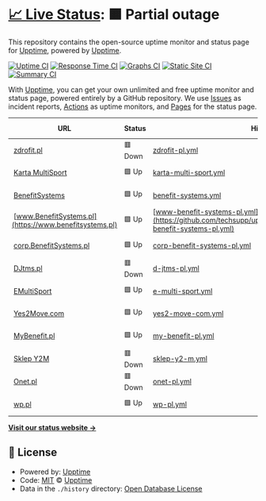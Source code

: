 # [📈 Live Status](https://techsupp.github.io): <!--live status--> **🟧 Partial outage**

This repository contains the open-source uptime monitor and status page for [Upptime](https://upptime.js.org), powered by [Upptime](https://github.com/upptime/upptime).

[![Uptime CI](https://github.com/techsupp/uptime/workflows/Uptime%20CI/badge.svg)](https://github.com/techsupp/uptime/actions?query=workflow%3A%22Uptime+CI%22)
[![Response Time CI](https://github.com/techsupp/uptime/workflows/Response%20Time%20CI/badge.svg)](https://github.com/techsupp/uptime/actions?query=workflow%3A%22Response+Time+CI%22)
[![Graphs CI](https://github.com/techsupp/uptime/workflows/Graphs%20CI/badge.svg)](https://github.com/techsupp/uptime/actions?query=workflow%3A%22Graphs+CI%22)
[![Static Site CI](https://github.com/techsupp/uptime/workflows/Static%20Site%20CI/badge.svg)](https://github.com/techsupp/uptime/actions?query=workflow%3A%22Static+Site+CI%22)
[![Summary CI](https://github.com/techsupp/uptime/workflows/Summary%20CI/badge.svg)](https://github.com/techsupp/uptime/actions?query=workflow%3A%22Summary+CI%22)

With [Upptime](https://upptime.js.org), you can get your own unlimited and free uptime monitor and status page, powered entirely by a GitHub repository. We use [Issues](https://github.com/upptime/upptime/issues) as incident reports, [Actions](https://github.com/techsupp/uptime/actions) as uptime monitors, and [Pages](https://techsupp.github.io) for the status page.

<!--start: status pages-->
<!-- This summary is generated by Upptime (https://github.com/upptime/upptime) -->
<!-- Do not edit this manually, your changes will be overwritten -->
<!-- prettier-ignore -->
| URL | Status | History | Response Time | Uptime |
| --- | ------ | ------- | ------------- | ------ |
| <img alt="" src="https://icons.duckduckgo.com/ip3/www.zdrofit.pl.ico" height="13"> [zdrofit.pl](https://www.zdrofit.pl) | 🟥 Down | [zdrofit-pl.yml](https://github.com/techsupp/uptime/commits/HEAD/history/zdrofit-pl.yml) | <details><summary><img alt="Response time graph" src="./graphs/zdrofit-pl/response-time-week.png" height="20"> 1213ms</summary><br><a href="https://techsupp.github.io/uptime/history/zdrofit-pl"><img alt="Response time 1958" src="https://img.shields.io/endpoint?url=https%3A%2F%2Fraw.githubusercontent.com%2Ftechsupp%2Fuptime%2FHEAD%2Fapi%2Fzdrofit-pl%2Fresponse-time.json"></a><br><a href="https://techsupp.github.io/uptime/history/zdrofit-pl"><img alt="24-hour response time 1138" src="https://img.shields.io/endpoint?url=https%3A%2F%2Fraw.githubusercontent.com%2Ftechsupp%2Fuptime%2FHEAD%2Fapi%2Fzdrofit-pl%2Fresponse-time-day.json"></a><br><a href="https://techsupp.github.io/uptime/history/zdrofit-pl"><img alt="7-day response time 1213" src="https://img.shields.io/endpoint?url=https%3A%2F%2Fraw.githubusercontent.com%2Ftechsupp%2Fuptime%2FHEAD%2Fapi%2Fzdrofit-pl%2Fresponse-time-week.json"></a><br><a href="https://techsupp.github.io/uptime/history/zdrofit-pl"><img alt="30-day response time 1146" src="https://img.shields.io/endpoint?url=https%3A%2F%2Fraw.githubusercontent.com%2Ftechsupp%2Fuptime%2FHEAD%2Fapi%2Fzdrofit-pl%2Fresponse-time-month.json"></a><br><a href="https://techsupp.github.io/uptime/history/zdrofit-pl"><img alt="1-year response time 1553" src="https://img.shields.io/endpoint?url=https%3A%2F%2Fraw.githubusercontent.com%2Ftechsupp%2Fuptime%2FHEAD%2Fapi%2Fzdrofit-pl%2Fresponse-time-year.json"></a></details> | <details><summary><a href="https://techsupp.github.io/uptime/history/zdrofit-pl">97.41%</a></summary><a href="https://techsupp.github.io/uptime/history/zdrofit-pl"><img alt="All-time uptime 99.04%" src="https://img.shields.io/endpoint?url=https%3A%2F%2Fraw.githubusercontent.com%2Ftechsupp%2Fuptime%2FHEAD%2Fapi%2Fzdrofit-pl%2Fuptime.json"></a><br><a href="https://techsupp.github.io/uptime/history/zdrofit-pl"><img alt="24-hour uptime 81.86%" src="https://img.shields.io/endpoint?url=https%3A%2F%2Fraw.githubusercontent.com%2Ftechsupp%2Fuptime%2FHEAD%2Fapi%2Fzdrofit-pl%2Fuptime-day.json"></a><br><a href="https://techsupp.github.io/uptime/history/zdrofit-pl"><img alt="7-day uptime 97.41%" src="https://img.shields.io/endpoint?url=https%3A%2F%2Fraw.githubusercontent.com%2Ftechsupp%2Fuptime%2FHEAD%2Fapi%2Fzdrofit-pl%2Fuptime-week.json"></a><br><a href="https://techsupp.github.io/uptime/history/zdrofit-pl"><img alt="30-day uptime 99.22%" src="https://img.shields.io/endpoint?url=https%3A%2F%2Fraw.githubusercontent.com%2Ftechsupp%2Fuptime%2FHEAD%2Fapi%2Fzdrofit-pl%2Fuptime-month.json"></a><br><a href="https://techsupp.github.io/uptime/history/zdrofit-pl"><img alt="1-year uptime 97.68%" src="https://img.shields.io/endpoint?url=https%3A%2F%2Fraw.githubusercontent.com%2Ftechsupp%2Fuptime%2FHEAD%2Fapi%2Fzdrofit-pl%2Fuptime-year.json"></a></details>
| <img alt="" src="https://icons.duckduckgo.com/ip3/kartamultisport.pl.ico" height="13"> [Karta MultiSport](https://kartamultisport.pl) | 🟩 Up | [karta-multi-sport.yml](https://github.com/techsupp/uptime/commits/HEAD/history/karta-multi-sport.yml) | <details><summary><img alt="Response time graph" src="./graphs/karta-multi-sport/response-time-week.png" height="20"> 1880ms</summary><br><a href="https://techsupp.github.io/uptime/history/karta-multi-sport"><img alt="Response time 2079" src="https://img.shields.io/endpoint?url=https%3A%2F%2Fraw.githubusercontent.com%2Ftechsupp%2Fuptime%2FHEAD%2Fapi%2Fkarta-multi-sport%2Fresponse-time.json"></a><br><a href="https://techsupp.github.io/uptime/history/karta-multi-sport"><img alt="24-hour response time 1757" src="https://img.shields.io/endpoint?url=https%3A%2F%2Fraw.githubusercontent.com%2Ftechsupp%2Fuptime%2FHEAD%2Fapi%2Fkarta-multi-sport%2Fresponse-time-day.json"></a><br><a href="https://techsupp.github.io/uptime/history/karta-multi-sport"><img alt="7-day response time 1880" src="https://img.shields.io/endpoint?url=https%3A%2F%2Fraw.githubusercontent.com%2Ftechsupp%2Fuptime%2FHEAD%2Fapi%2Fkarta-multi-sport%2Fresponse-time-week.json"></a><br><a href="https://techsupp.github.io/uptime/history/karta-multi-sport"><img alt="30-day response time 1841" src="https://img.shields.io/endpoint?url=https%3A%2F%2Fraw.githubusercontent.com%2Ftechsupp%2Fuptime%2FHEAD%2Fapi%2Fkarta-multi-sport%2Fresponse-time-month.json"></a><br><a href="https://techsupp.github.io/uptime/history/karta-multi-sport"><img alt="1-year response time 1954" src="https://img.shields.io/endpoint?url=https%3A%2F%2Fraw.githubusercontent.com%2Ftechsupp%2Fuptime%2FHEAD%2Fapi%2Fkarta-multi-sport%2Fresponse-time-year.json"></a></details> | <details><summary><a href="https://techsupp.github.io/uptime/history/karta-multi-sport">100.00%</a></summary><a href="https://techsupp.github.io/uptime/history/karta-multi-sport"><img alt="All-time uptime 99.80%" src="https://img.shields.io/endpoint?url=https%3A%2F%2Fraw.githubusercontent.com%2Ftechsupp%2Fuptime%2FHEAD%2Fapi%2Fkarta-multi-sport%2Fuptime.json"></a><br><a href="https://techsupp.github.io/uptime/history/karta-multi-sport"><img alt="24-hour uptime 100.00%" src="https://img.shields.io/endpoint?url=https%3A%2F%2Fraw.githubusercontent.com%2Ftechsupp%2Fuptime%2FHEAD%2Fapi%2Fkarta-multi-sport%2Fuptime-day.json"></a><br><a href="https://techsupp.github.io/uptime/history/karta-multi-sport"><img alt="7-day uptime 100.00%" src="https://img.shields.io/endpoint?url=https%3A%2F%2Fraw.githubusercontent.com%2Ftechsupp%2Fuptime%2FHEAD%2Fapi%2Fkarta-multi-sport%2Fuptime-week.json"></a><br><a href="https://techsupp.github.io/uptime/history/karta-multi-sport"><img alt="30-day uptime 100.00%" src="https://img.shields.io/endpoint?url=https%3A%2F%2Fraw.githubusercontent.com%2Ftechsupp%2Fuptime%2FHEAD%2Fapi%2Fkarta-multi-sport%2Fuptime-month.json"></a><br><a href="https://techsupp.github.io/uptime/history/karta-multi-sport"><img alt="1-year uptime 99.70%" src="https://img.shields.io/endpoint?url=https%3A%2F%2Fraw.githubusercontent.com%2Ftechsupp%2Fuptime%2FHEAD%2Fapi%2Fkarta-multi-sport%2Fuptime-year.json"></a></details>
| <img alt="" src="https://icons.duckduckgo.com/ip3/benefitsystems.pl.ico" height="13"> [BenefitSystems](https://benefitsystems.pl) | 🟩 Up | [benefit-systems.yml](https://github.com/techsupp/uptime/commits/HEAD/history/benefit-systems.yml) | <details><summary><img alt="Response time graph" src="./graphs/benefit-systems/response-time-week.png" height="20"> 3107ms</summary><br><a href="https://techsupp.github.io/uptime/history/benefit-systems"><img alt="Response time 2330" src="https://img.shields.io/endpoint?url=https%3A%2F%2Fraw.githubusercontent.com%2Ftechsupp%2Fuptime%2FHEAD%2Fapi%2Fbenefit-systems%2Fresponse-time.json"></a><br><a href="https://techsupp.github.io/uptime/history/benefit-systems"><img alt="24-hour response time 2864" src="https://img.shields.io/endpoint?url=https%3A%2F%2Fraw.githubusercontent.com%2Ftechsupp%2Fuptime%2FHEAD%2Fapi%2Fbenefit-systems%2Fresponse-time-day.json"></a><br><a href="https://techsupp.github.io/uptime/history/benefit-systems"><img alt="7-day response time 3107" src="https://img.shields.io/endpoint?url=https%3A%2F%2Fraw.githubusercontent.com%2Ftechsupp%2Fuptime%2FHEAD%2Fapi%2Fbenefit-systems%2Fresponse-time-week.json"></a><br><a href="https://techsupp.github.io/uptime/history/benefit-systems"><img alt="30-day response time 3014" src="https://img.shields.io/endpoint?url=https%3A%2F%2Fraw.githubusercontent.com%2Ftechsupp%2Fuptime%2FHEAD%2Fapi%2Fbenefit-systems%2Fresponse-time-month.json"></a><br><a href="https://techsupp.github.io/uptime/history/benefit-systems"><img alt="1-year response time 2270" src="https://img.shields.io/endpoint?url=https%3A%2F%2Fraw.githubusercontent.com%2Ftechsupp%2Fuptime%2FHEAD%2Fapi%2Fbenefit-systems%2Fresponse-time-year.json"></a></details> | <details><summary><a href="https://techsupp.github.io/uptime/history/benefit-systems">100.00%</a></summary><a href="https://techsupp.github.io/uptime/history/benefit-systems"><img alt="All-time uptime 99.73%" src="https://img.shields.io/endpoint?url=https%3A%2F%2Fraw.githubusercontent.com%2Ftechsupp%2Fuptime%2FHEAD%2Fapi%2Fbenefit-systems%2Fuptime.json"></a><br><a href="https://techsupp.github.io/uptime/history/benefit-systems"><img alt="24-hour uptime 100.00%" src="https://img.shields.io/endpoint?url=https%3A%2F%2Fraw.githubusercontent.com%2Ftechsupp%2Fuptime%2FHEAD%2Fapi%2Fbenefit-systems%2Fuptime-day.json"></a><br><a href="https://techsupp.github.io/uptime/history/benefit-systems"><img alt="7-day uptime 100.00%" src="https://img.shields.io/endpoint?url=https%3A%2F%2Fraw.githubusercontent.com%2Ftechsupp%2Fuptime%2FHEAD%2Fapi%2Fbenefit-systems%2Fuptime-week.json"></a><br><a href="https://techsupp.github.io/uptime/history/benefit-systems"><img alt="30-day uptime 100.00%" src="https://img.shields.io/endpoint?url=https%3A%2F%2Fraw.githubusercontent.com%2Ftechsupp%2Fuptime%2FHEAD%2Fapi%2Fbenefit-systems%2Fuptime-month.json"></a><br><a href="https://techsupp.github.io/uptime/history/benefit-systems"><img alt="1-year uptime 99.68%" src="https://img.shields.io/endpoint?url=https%3A%2F%2Fraw.githubusercontent.com%2Ftechsupp%2Fuptime%2FHEAD%2Fapi%2Fbenefit-systems%2Fuptime-year.json"></a></details>
| <img alt="" src="https://icons.duckduckgo.com/ip3/www.benefitsystems.pl.ico" height="13"> [www.BenefitSystems.pl](https://www.benefitsystems.pl) | 🟩 Up | [www-benefit-systems-pl.yml](https://github.com/techsupp/uptime/commits/HEAD/history/www-benefit-systems-pl.yml) | <details><summary><img alt="Response time graph" src="./graphs/www-benefit-systems-pl/response-time-week.png" height="20"> 1554ms</summary><br><a href="https://techsupp.github.io/uptime/history/www-benefit-systems-pl"><img alt="Response time 712" src="https://img.shields.io/endpoint?url=https%3A%2F%2Fraw.githubusercontent.com%2Ftechsupp%2Fuptime%2FHEAD%2Fapi%2Fwww-benefit-systems-pl%2Fresponse-time.json"></a><br><a href="https://techsupp.github.io/uptime/history/www-benefit-systems-pl"><img alt="24-hour response time 1384" src="https://img.shields.io/endpoint?url=https%3A%2F%2Fraw.githubusercontent.com%2Ftechsupp%2Fuptime%2FHEAD%2Fapi%2Fwww-benefit-systems-pl%2Fresponse-time-day.json"></a><br><a href="https://techsupp.github.io/uptime/history/www-benefit-systems-pl"><img alt="7-day response time 1554" src="https://img.shields.io/endpoint?url=https%3A%2F%2Fraw.githubusercontent.com%2Ftechsupp%2Fuptime%2FHEAD%2Fapi%2Fwww-benefit-systems-pl%2Fresponse-time-week.json"></a><br><a href="https://techsupp.github.io/uptime/history/www-benefit-systems-pl"><img alt="30-day response time 1563" src="https://img.shields.io/endpoint?url=https%3A%2F%2Fraw.githubusercontent.com%2Ftechsupp%2Fuptime%2FHEAD%2Fapi%2Fwww-benefit-systems-pl%2Fresponse-time-month.json"></a><br><a href="https://techsupp.github.io/uptime/history/www-benefit-systems-pl"><img alt="1-year response time 737" src="https://img.shields.io/endpoint?url=https%3A%2F%2Fraw.githubusercontent.com%2Ftechsupp%2Fuptime%2FHEAD%2Fapi%2Fwww-benefit-systems-pl%2Fresponse-time-year.json"></a></details> | <details><summary><a href="https://techsupp.github.io/uptime/history/www-benefit-systems-pl">100.00%</a></summary><a href="https://techsupp.github.io/uptime/history/www-benefit-systems-pl"><img alt="All-time uptime 99.95%" src="https://img.shields.io/endpoint?url=https%3A%2F%2Fraw.githubusercontent.com%2Ftechsupp%2Fuptime%2FHEAD%2Fapi%2Fwww-benefit-systems-pl%2Fuptime.json"></a><br><a href="https://techsupp.github.io/uptime/history/www-benefit-systems-pl"><img alt="24-hour uptime 100.00%" src="https://img.shields.io/endpoint?url=https%3A%2F%2Fraw.githubusercontent.com%2Ftechsupp%2Fuptime%2FHEAD%2Fapi%2Fwww-benefit-systems-pl%2Fuptime-day.json"></a><br><a href="https://techsupp.github.io/uptime/history/www-benefit-systems-pl"><img alt="7-day uptime 100.00%" src="https://img.shields.io/endpoint?url=https%3A%2F%2Fraw.githubusercontent.com%2Ftechsupp%2Fuptime%2FHEAD%2Fapi%2Fwww-benefit-systems-pl%2Fuptime-week.json"></a><br><a href="https://techsupp.github.io/uptime/history/www-benefit-systems-pl"><img alt="30-day uptime 100.00%" src="https://img.shields.io/endpoint?url=https%3A%2F%2Fraw.githubusercontent.com%2Ftechsupp%2Fuptime%2FHEAD%2Fapi%2Fwww-benefit-systems-pl%2Fuptime-month.json"></a><br><a href="https://techsupp.github.io/uptime/history/www-benefit-systems-pl"><img alt="1-year uptime 99.95%" src="https://img.shields.io/endpoint?url=https%3A%2F%2Fraw.githubusercontent.com%2Ftechsupp%2Fuptime%2FHEAD%2Fapi%2Fwww-benefit-systems-pl%2Fuptime-year.json"></a></details>
| <img alt="" src="https://icons.duckduckgo.com/ip3/corp.benefitsystems.pl.ico" height="13"> [corp.BenefitSystems.pl](https://corp.benefitsystems.pl) | 🟩 Up | [corp-benefit-systems-pl.yml](https://github.com/techsupp/uptime/commits/HEAD/history/corp-benefit-systems-pl.yml) | <details><summary><img alt="Response time graph" src="./graphs/corp-benefit-systems-pl/response-time-week.png" height="20"> 656ms</summary><br><a href="https://techsupp.github.io/uptime/history/corp-benefit-systems-pl"><img alt="Response time 605" src="https://img.shields.io/endpoint?url=https%3A%2F%2Fraw.githubusercontent.com%2Ftechsupp%2Fuptime%2FHEAD%2Fapi%2Fcorp-benefit-systems-pl%2Fresponse-time.json"></a><br><a href="https://techsupp.github.io/uptime/history/corp-benefit-systems-pl"><img alt="24-hour response time 767" src="https://img.shields.io/endpoint?url=https%3A%2F%2Fraw.githubusercontent.com%2Ftechsupp%2Fuptime%2FHEAD%2Fapi%2Fcorp-benefit-systems-pl%2Fresponse-time-day.json"></a><br><a href="https://techsupp.github.io/uptime/history/corp-benefit-systems-pl"><img alt="7-day response time 656" src="https://img.shields.io/endpoint?url=https%3A%2F%2Fraw.githubusercontent.com%2Ftechsupp%2Fuptime%2FHEAD%2Fapi%2Fcorp-benefit-systems-pl%2Fresponse-time-week.json"></a><br><a href="https://techsupp.github.io/uptime/history/corp-benefit-systems-pl"><img alt="30-day response time 655" src="https://img.shields.io/endpoint?url=https%3A%2F%2Fraw.githubusercontent.com%2Ftechsupp%2Fuptime%2FHEAD%2Fapi%2Fcorp-benefit-systems-pl%2Fresponse-time-month.json"></a><br><a href="https://techsupp.github.io/uptime/history/corp-benefit-systems-pl"><img alt="1-year response time 605" src="https://img.shields.io/endpoint?url=https%3A%2F%2Fraw.githubusercontent.com%2Ftechsupp%2Fuptime%2FHEAD%2Fapi%2Fcorp-benefit-systems-pl%2Fresponse-time-year.json"></a></details> | <details><summary><a href="https://techsupp.github.io/uptime/history/corp-benefit-systems-pl">100.00%</a></summary><a href="https://techsupp.github.io/uptime/history/corp-benefit-systems-pl"><img alt="All-time uptime 99.99%" src="https://img.shields.io/endpoint?url=https%3A%2F%2Fraw.githubusercontent.com%2Ftechsupp%2Fuptime%2FHEAD%2Fapi%2Fcorp-benefit-systems-pl%2Fuptime.json"></a><br><a href="https://techsupp.github.io/uptime/history/corp-benefit-systems-pl"><img alt="24-hour uptime 100.00%" src="https://img.shields.io/endpoint?url=https%3A%2F%2Fraw.githubusercontent.com%2Ftechsupp%2Fuptime%2FHEAD%2Fapi%2Fcorp-benefit-systems-pl%2Fuptime-day.json"></a><br><a href="https://techsupp.github.io/uptime/history/corp-benefit-systems-pl"><img alt="7-day uptime 100.00%" src="https://img.shields.io/endpoint?url=https%3A%2F%2Fraw.githubusercontent.com%2Ftechsupp%2Fuptime%2FHEAD%2Fapi%2Fcorp-benefit-systems-pl%2Fuptime-week.json"></a><br><a href="https://techsupp.github.io/uptime/history/corp-benefit-systems-pl"><img alt="30-day uptime 100.00%" src="https://img.shields.io/endpoint?url=https%3A%2F%2Fraw.githubusercontent.com%2Ftechsupp%2Fuptime%2FHEAD%2Fapi%2Fcorp-benefit-systems-pl%2Fuptime-month.json"></a><br><a href="https://techsupp.github.io/uptime/history/corp-benefit-systems-pl"><img alt="1-year uptime 99.99%" src="https://img.shields.io/endpoint?url=https%3A%2F%2Fraw.githubusercontent.com%2Ftechsupp%2Fuptime%2FHEAD%2Fapi%2Fcorp-benefit-systems-pl%2Fuptime-year.json"></a></details>
| <img alt="" src="https://icons.duckduckgo.com/ip3/djtms.pl.ico" height="13"> [DJtms.pl](https://djtms.pl) | 🟥 Down | [d-jtms-pl.yml](https://github.com/techsupp/uptime/commits/HEAD/history/d-jtms-pl.yml) | <details><summary><img alt="Response time graph" src="./graphs/d-jtms-pl/response-time-week.png" height="20"> 193ms</summary><br><a href="https://techsupp.github.io/uptime/history/d-jtms-pl"><img alt="Response time 132" src="https://img.shields.io/endpoint?url=https%3A%2F%2Fraw.githubusercontent.com%2Ftechsupp%2Fuptime%2FHEAD%2Fapi%2Fd-jtms-pl%2Fresponse-time.json"></a><br><a href="https://techsupp.github.io/uptime/history/d-jtms-pl"><img alt="24-hour response time 266" src="https://img.shields.io/endpoint?url=https%3A%2F%2Fraw.githubusercontent.com%2Ftechsupp%2Fuptime%2FHEAD%2Fapi%2Fd-jtms-pl%2Fresponse-time-day.json"></a><br><a href="https://techsupp.github.io/uptime/history/d-jtms-pl"><img alt="7-day response time 193" src="https://img.shields.io/endpoint?url=https%3A%2F%2Fraw.githubusercontent.com%2Ftechsupp%2Fuptime%2FHEAD%2Fapi%2Fd-jtms-pl%2Fresponse-time-week.json"></a><br><a href="https://techsupp.github.io/uptime/history/d-jtms-pl"><img alt="30-day response time 204" src="https://img.shields.io/endpoint?url=https%3A%2F%2Fraw.githubusercontent.com%2Ftechsupp%2Fuptime%2FHEAD%2Fapi%2Fd-jtms-pl%2Fresponse-time-month.json"></a><br><a href="https://techsupp.github.io/uptime/history/d-jtms-pl"><img alt="1-year response time 141" src="https://img.shields.io/endpoint?url=https%3A%2F%2Fraw.githubusercontent.com%2Ftechsupp%2Fuptime%2FHEAD%2Fapi%2Fd-jtms-pl%2Fresponse-time-year.json"></a></details> | <details><summary><a href="https://techsupp.github.io/uptime/history/d-jtms-pl">100.00%</a></summary><a href="https://techsupp.github.io/uptime/history/d-jtms-pl"><img alt="All-time uptime 100.00%" src="https://img.shields.io/endpoint?url=https%3A%2F%2Fraw.githubusercontent.com%2Ftechsupp%2Fuptime%2FHEAD%2Fapi%2Fd-jtms-pl%2Fuptime.json"></a><br><a href="https://techsupp.github.io/uptime/history/d-jtms-pl"><img alt="24-hour uptime 100.00%" src="https://img.shields.io/endpoint?url=https%3A%2F%2Fraw.githubusercontent.com%2Ftechsupp%2Fuptime%2FHEAD%2Fapi%2Fd-jtms-pl%2Fuptime-day.json"></a><br><a href="https://techsupp.github.io/uptime/history/d-jtms-pl"><img alt="7-day uptime 100.00%" src="https://img.shields.io/endpoint?url=https%3A%2F%2Fraw.githubusercontent.com%2Ftechsupp%2Fuptime%2FHEAD%2Fapi%2Fd-jtms-pl%2Fuptime-week.json"></a><br><a href="https://techsupp.github.io/uptime/history/d-jtms-pl"><img alt="30-day uptime 100.00%" src="https://img.shields.io/endpoint?url=https%3A%2F%2Fraw.githubusercontent.com%2Ftechsupp%2Fuptime%2FHEAD%2Fapi%2Fd-jtms-pl%2Fuptime-month.json"></a><br><a href="https://techsupp.github.io/uptime/history/d-jtms-pl"><img alt="1-year uptime 100.00%" src="https://img.shields.io/endpoint?url=https%3A%2F%2Fraw.githubusercontent.com%2Ftechsupp%2Fuptime%2FHEAD%2Fapi%2Fd-jtms-pl%2Fuptime-year.json"></a></details>
| <img alt="" src="https://icons.duckduckgo.com/ip3/emultisport.pl.ico" height="13"> [EMultiSport](https://emultisport.pl) | 🟩 Up | [e-multi-sport.yml](https://github.com/techsupp/uptime/commits/HEAD/history/e-multi-sport.yml) | <details><summary><img alt="Response time graph" src="./graphs/e-multi-sport/response-time-week.png" height="20"> 553ms</summary><br><a href="https://techsupp.github.io/uptime/history/e-multi-sport"><img alt="Response time 661" src="https://img.shields.io/endpoint?url=https%3A%2F%2Fraw.githubusercontent.com%2Ftechsupp%2Fuptime%2FHEAD%2Fapi%2Fe-multi-sport%2Fresponse-time.json"></a><br><a href="https://techsupp.github.io/uptime/history/e-multi-sport"><img alt="24-hour response time 545" src="https://img.shields.io/endpoint?url=https%3A%2F%2Fraw.githubusercontent.com%2Ftechsupp%2Fuptime%2FHEAD%2Fapi%2Fe-multi-sport%2Fresponse-time-day.json"></a><br><a href="https://techsupp.github.io/uptime/history/e-multi-sport"><img alt="7-day response time 553" src="https://img.shields.io/endpoint?url=https%3A%2F%2Fraw.githubusercontent.com%2Ftechsupp%2Fuptime%2FHEAD%2Fapi%2Fe-multi-sport%2Fresponse-time-week.json"></a><br><a href="https://techsupp.github.io/uptime/history/e-multi-sport"><img alt="30-day response time 509" src="https://img.shields.io/endpoint?url=https%3A%2F%2Fraw.githubusercontent.com%2Ftechsupp%2Fuptime%2FHEAD%2Fapi%2Fe-multi-sport%2Fresponse-time-month.json"></a><br><a href="https://techsupp.github.io/uptime/history/e-multi-sport"><img alt="1-year response time 534" src="https://img.shields.io/endpoint?url=https%3A%2F%2Fraw.githubusercontent.com%2Ftechsupp%2Fuptime%2FHEAD%2Fapi%2Fe-multi-sport%2Fresponse-time-year.json"></a></details> | <details><summary><a href="https://techsupp.github.io/uptime/history/e-multi-sport">100.00%</a></summary><a href="https://techsupp.github.io/uptime/history/e-multi-sport"><img alt="All-time uptime 99.93%" src="https://img.shields.io/endpoint?url=https%3A%2F%2Fraw.githubusercontent.com%2Ftechsupp%2Fuptime%2FHEAD%2Fapi%2Fe-multi-sport%2Fuptime.json"></a><br><a href="https://techsupp.github.io/uptime/history/e-multi-sport"><img alt="24-hour uptime 100.00%" src="https://img.shields.io/endpoint?url=https%3A%2F%2Fraw.githubusercontent.com%2Ftechsupp%2Fuptime%2FHEAD%2Fapi%2Fe-multi-sport%2Fuptime-day.json"></a><br><a href="https://techsupp.github.io/uptime/history/e-multi-sport"><img alt="7-day uptime 100.00%" src="https://img.shields.io/endpoint?url=https%3A%2F%2Fraw.githubusercontent.com%2Ftechsupp%2Fuptime%2FHEAD%2Fapi%2Fe-multi-sport%2Fuptime-week.json"></a><br><a href="https://techsupp.github.io/uptime/history/e-multi-sport"><img alt="30-day uptime 100.00%" src="https://img.shields.io/endpoint?url=https%3A%2F%2Fraw.githubusercontent.com%2Ftechsupp%2Fuptime%2FHEAD%2Fapi%2Fe-multi-sport%2Fuptime-month.json"></a><br><a href="https://techsupp.github.io/uptime/history/e-multi-sport"><img alt="1-year uptime 99.85%" src="https://img.shields.io/endpoint?url=https%3A%2F%2Fraw.githubusercontent.com%2Ftechsupp%2Fuptime%2FHEAD%2Fapi%2Fe-multi-sport%2Fuptime-year.json"></a></details>
| <img alt="" src="https://icons.duckduckgo.com/ip3/yes2move.com.ico" height="13"> [Yes2Move.com](https://yes2move.com) | 🟩 Up | [yes2-move-com.yml](https://github.com/techsupp/uptime/commits/HEAD/history/yes2-move-com.yml) | <details><summary><img alt="Response time graph" src="./graphs/yes2-move-com/response-time-week.png" height="20"> 1225ms</summary><br><a href="https://techsupp.github.io/uptime/history/yes2-move-com"><img alt="Response time 1414" src="https://img.shields.io/endpoint?url=https%3A%2F%2Fraw.githubusercontent.com%2Ftechsupp%2Fuptime%2FHEAD%2Fapi%2Fyes2-move-com%2Fresponse-time.json"></a><br><a href="https://techsupp.github.io/uptime/history/yes2-move-com"><img alt="24-hour response time 1034" src="https://img.shields.io/endpoint?url=https%3A%2F%2Fraw.githubusercontent.com%2Ftechsupp%2Fuptime%2FHEAD%2Fapi%2Fyes2-move-com%2Fresponse-time-day.json"></a><br><a href="https://techsupp.github.io/uptime/history/yes2-move-com"><img alt="7-day response time 1225" src="https://img.shields.io/endpoint?url=https%3A%2F%2Fraw.githubusercontent.com%2Ftechsupp%2Fuptime%2FHEAD%2Fapi%2Fyes2-move-com%2Fresponse-time-week.json"></a><br><a href="https://techsupp.github.io/uptime/history/yes2-move-com"><img alt="30-day response time 1244" src="https://img.shields.io/endpoint?url=https%3A%2F%2Fraw.githubusercontent.com%2Ftechsupp%2Fuptime%2FHEAD%2Fapi%2Fyes2-move-com%2Fresponse-time-month.json"></a><br><a href="https://techsupp.github.io/uptime/history/yes2-move-com"><img alt="1-year response time 1420" src="https://img.shields.io/endpoint?url=https%3A%2F%2Fraw.githubusercontent.com%2Ftechsupp%2Fuptime%2FHEAD%2Fapi%2Fyes2-move-com%2Fresponse-time-year.json"></a></details> | <details><summary><a href="https://techsupp.github.io/uptime/history/yes2-move-com">100.00%</a></summary><a href="https://techsupp.github.io/uptime/history/yes2-move-com"><img alt="All-time uptime 99.87%" src="https://img.shields.io/endpoint?url=https%3A%2F%2Fraw.githubusercontent.com%2Ftechsupp%2Fuptime%2FHEAD%2Fapi%2Fyes2-move-com%2Fuptime.json"></a><br><a href="https://techsupp.github.io/uptime/history/yes2-move-com"><img alt="24-hour uptime 100.00%" src="https://img.shields.io/endpoint?url=https%3A%2F%2Fraw.githubusercontent.com%2Ftechsupp%2Fuptime%2FHEAD%2Fapi%2Fyes2-move-com%2Fuptime-day.json"></a><br><a href="https://techsupp.github.io/uptime/history/yes2-move-com"><img alt="7-day uptime 100.00%" src="https://img.shields.io/endpoint?url=https%3A%2F%2Fraw.githubusercontent.com%2Ftechsupp%2Fuptime%2FHEAD%2Fapi%2Fyes2-move-com%2Fuptime-week.json"></a><br><a href="https://techsupp.github.io/uptime/history/yes2-move-com"><img alt="30-day uptime 100.00%" src="https://img.shields.io/endpoint?url=https%3A%2F%2Fraw.githubusercontent.com%2Ftechsupp%2Fuptime%2FHEAD%2Fapi%2Fyes2-move-com%2Fuptime-month.json"></a><br><a href="https://techsupp.github.io/uptime/history/yes2-move-com"><img alt="1-year uptime 99.83%" src="https://img.shields.io/endpoint?url=https%3A%2F%2Fraw.githubusercontent.com%2Ftechsupp%2Fuptime%2FHEAD%2Fapi%2Fyes2-move-com%2Fuptime-year.json"></a></details>
| <img alt="" src="https://icons.duckduckgo.com/ip3/mybenefit.pl.ico" height="13"> [MyBenefit.pl](https://mybenefit.pl) | 🟩 Up | [my-benefit-pl.yml](https://github.com/techsupp/uptime/commits/HEAD/history/my-benefit-pl.yml) | <details><summary><img alt="Response time graph" src="./graphs/my-benefit-pl/response-time-week.png" height="20"> 5140ms</summary><br><a href="https://techsupp.github.io/uptime/history/my-benefit-pl"><img alt="Response time 3857" src="https://img.shields.io/endpoint?url=https%3A%2F%2Fraw.githubusercontent.com%2Ftechsupp%2Fuptime%2FHEAD%2Fapi%2Fmy-benefit-pl%2Fresponse-time.json"></a><br><a href="https://techsupp.github.io/uptime/history/my-benefit-pl"><img alt="24-hour response time 5945" src="https://img.shields.io/endpoint?url=https%3A%2F%2Fraw.githubusercontent.com%2Ftechsupp%2Fuptime%2FHEAD%2Fapi%2Fmy-benefit-pl%2Fresponse-time-day.json"></a><br><a href="https://techsupp.github.io/uptime/history/my-benefit-pl"><img alt="7-day response time 5140" src="https://img.shields.io/endpoint?url=https%3A%2F%2Fraw.githubusercontent.com%2Ftechsupp%2Fuptime%2FHEAD%2Fapi%2Fmy-benefit-pl%2Fresponse-time-week.json"></a><br><a href="https://techsupp.github.io/uptime/history/my-benefit-pl"><img alt="30-day response time 4863" src="https://img.shields.io/endpoint?url=https%3A%2F%2Fraw.githubusercontent.com%2Ftechsupp%2Fuptime%2FHEAD%2Fapi%2Fmy-benefit-pl%2Fresponse-time-month.json"></a><br><a href="https://techsupp.github.io/uptime/history/my-benefit-pl"><img alt="1-year response time 4046" src="https://img.shields.io/endpoint?url=https%3A%2F%2Fraw.githubusercontent.com%2Ftechsupp%2Fuptime%2FHEAD%2Fapi%2Fmy-benefit-pl%2Fresponse-time-year.json"></a></details> | <details><summary><a href="https://techsupp.github.io/uptime/history/my-benefit-pl">100.00%</a></summary><a href="https://techsupp.github.io/uptime/history/my-benefit-pl"><img alt="All-time uptime 99.88%" src="https://img.shields.io/endpoint?url=https%3A%2F%2Fraw.githubusercontent.com%2Ftechsupp%2Fuptime%2FHEAD%2Fapi%2Fmy-benefit-pl%2Fuptime.json"></a><br><a href="https://techsupp.github.io/uptime/history/my-benefit-pl"><img alt="24-hour uptime 100.00%" src="https://img.shields.io/endpoint?url=https%3A%2F%2Fraw.githubusercontent.com%2Ftechsupp%2Fuptime%2FHEAD%2Fapi%2Fmy-benefit-pl%2Fuptime-day.json"></a><br><a href="https://techsupp.github.io/uptime/history/my-benefit-pl"><img alt="7-day uptime 100.00%" src="https://img.shields.io/endpoint?url=https%3A%2F%2Fraw.githubusercontent.com%2Ftechsupp%2Fuptime%2FHEAD%2Fapi%2Fmy-benefit-pl%2Fuptime-week.json"></a><br><a href="https://techsupp.github.io/uptime/history/my-benefit-pl"><img alt="30-day uptime 99.74%" src="https://img.shields.io/endpoint?url=https%3A%2F%2Fraw.githubusercontent.com%2Ftechsupp%2Fuptime%2FHEAD%2Fapi%2Fmy-benefit-pl%2Fuptime-month.json"></a><br><a href="https://techsupp.github.io/uptime/history/my-benefit-pl"><img alt="1-year uptime 99.76%" src="https://img.shields.io/endpoint?url=https%3A%2F%2Fraw.githubusercontent.com%2Ftechsupp%2Fuptime%2FHEAD%2Fapi%2Fmy-benefit-pl%2Fuptime-year.json"></a></details>
| <img alt="" src="https://icons.duckduckgo.com/ip3/sklep.yes2move.com.ico" height="13"> [Sklep Y2M](https://sklep.yes2move.com) | 🟥 Down | [sklep-y2-m.yml](https://github.com/techsupp/uptime/commits/HEAD/history/sklep-y2-m.yml) | <details><summary><img alt="Response time graph" src="./graphs/sklep-y2-m/response-time-week.png" height="20"> 0ms</summary><br><a href="https://techsupp.github.io/uptime/history/sklep-y2-m"><img alt="Response time 1250" src="https://img.shields.io/endpoint?url=https%3A%2F%2Fraw.githubusercontent.com%2Ftechsupp%2Fuptime%2FHEAD%2Fapi%2Fsklep-y2-m%2Fresponse-time.json"></a><br><a href="https://techsupp.github.io/uptime/history/sklep-y2-m"><img alt="24-hour response time 0" src="https://img.shields.io/endpoint?url=https%3A%2F%2Fraw.githubusercontent.com%2Ftechsupp%2Fuptime%2FHEAD%2Fapi%2Fsklep-y2-m%2Fresponse-time-day.json"></a><br><a href="https://techsupp.github.io/uptime/history/sklep-y2-m"><img alt="7-day response time 0" src="https://img.shields.io/endpoint?url=https%3A%2F%2Fraw.githubusercontent.com%2Ftechsupp%2Fuptime%2FHEAD%2Fapi%2Fsklep-y2-m%2Fresponse-time-week.json"></a><br><a href="https://techsupp.github.io/uptime/history/sklep-y2-m"><img alt="30-day response time 0" src="https://img.shields.io/endpoint?url=https%3A%2F%2Fraw.githubusercontent.com%2Ftechsupp%2Fuptime%2FHEAD%2Fapi%2Fsklep-y2-m%2Fresponse-time-month.json"></a><br><a href="https://techsupp.github.io/uptime/history/sklep-y2-m"><img alt="1-year response time 1496" src="https://img.shields.io/endpoint?url=https%3A%2F%2Fraw.githubusercontent.com%2Ftechsupp%2Fuptime%2FHEAD%2Fapi%2Fsklep-y2-m%2Fresponse-time-year.json"></a></details> | <details><summary><a href="https://techsupp.github.io/uptime/history/sklep-y2-m">0.00%</a></summary><a href="https://techsupp.github.io/uptime/history/sklep-y2-m"><img alt="All-time uptime 75.92%" src="https://img.shields.io/endpoint?url=https%3A%2F%2Fraw.githubusercontent.com%2Ftechsupp%2Fuptime%2FHEAD%2Fapi%2Fsklep-y2-m%2Fuptime.json"></a><br><a href="https://techsupp.github.io/uptime/history/sklep-y2-m"><img alt="24-hour uptime 0.00%" src="https://img.shields.io/endpoint?url=https%3A%2F%2Fraw.githubusercontent.com%2Ftechsupp%2Fuptime%2FHEAD%2Fapi%2Fsklep-y2-m%2Fuptime-day.json"></a><br><a href="https://techsupp.github.io/uptime/history/sklep-y2-m"><img alt="7-day uptime 0.00%" src="https://img.shields.io/endpoint?url=https%3A%2F%2Fraw.githubusercontent.com%2Ftechsupp%2Fuptime%2FHEAD%2Fapi%2Fsklep-y2-m%2Fuptime-week.json"></a><br><a href="https://techsupp.github.io/uptime/history/sklep-y2-m"><img alt="30-day uptime 0.00%" src="https://img.shields.io/endpoint?url=https%3A%2F%2Fraw.githubusercontent.com%2Ftechsupp%2Fuptime%2FHEAD%2Fapi%2Fsklep-y2-m%2Fuptime-month.json"></a><br><a href="https://techsupp.github.io/uptime/history/sklep-y2-m"><img alt="1-year uptime 33.66%" src="https://img.shields.io/endpoint?url=https%3A%2F%2Fraw.githubusercontent.com%2Ftechsupp%2Fuptime%2FHEAD%2Fapi%2Fsklep-y2-m%2Fuptime-year.json"></a></details>
| <img alt="" src="https://icons.duckduckgo.com/ip3/onet.pl.ico" height="13"> [Onet.pl](https://Onet.pl) | 🟥 Down | [onet-pl.yml](https://github.com/techsupp/uptime/commits/HEAD/history/onet-pl.yml) | <details><summary><img alt="Response time graph" src="./graphs/onet-pl/response-time-week.png" height="20"> 888ms</summary><br><a href="https://techsupp.github.io/uptime/history/onet-pl"><img alt="Response time 714" src="https://img.shields.io/endpoint?url=https%3A%2F%2Fraw.githubusercontent.com%2Ftechsupp%2Fuptime%2FHEAD%2Fapi%2Fonet-pl%2Fresponse-time.json"></a><br><a href="https://techsupp.github.io/uptime/history/onet-pl"><img alt="24-hour response time 996" src="https://img.shields.io/endpoint?url=https%3A%2F%2Fraw.githubusercontent.com%2Ftechsupp%2Fuptime%2FHEAD%2Fapi%2Fonet-pl%2Fresponse-time-day.json"></a><br><a href="https://techsupp.github.io/uptime/history/onet-pl"><img alt="7-day response time 888" src="https://img.shields.io/endpoint?url=https%3A%2F%2Fraw.githubusercontent.com%2Ftechsupp%2Fuptime%2FHEAD%2Fapi%2Fonet-pl%2Fresponse-time-week.json"></a><br><a href="https://techsupp.github.io/uptime/history/onet-pl"><img alt="30-day response time 800" src="https://img.shields.io/endpoint?url=https%3A%2F%2Fraw.githubusercontent.com%2Ftechsupp%2Fuptime%2FHEAD%2Fapi%2Fonet-pl%2Fresponse-time-month.json"></a><br><a href="https://techsupp.github.io/uptime/history/onet-pl"><img alt="1-year response time 712" src="https://img.shields.io/endpoint?url=https%3A%2F%2Fraw.githubusercontent.com%2Ftechsupp%2Fuptime%2FHEAD%2Fapi%2Fonet-pl%2Fresponse-time-year.json"></a></details> | <details><summary><a href="https://techsupp.github.io/uptime/history/onet-pl">96.16%</a></summary><a href="https://techsupp.github.io/uptime/history/onet-pl"><img alt="All-time uptime 99.74%" src="https://img.shields.io/endpoint?url=https%3A%2F%2Fraw.githubusercontent.com%2Ftechsupp%2Fuptime%2FHEAD%2Fapi%2Fonet-pl%2Fuptime.json"></a><br><a href="https://techsupp.github.io/uptime/history/onet-pl"><img alt="24-hour uptime 78.67%" src="https://img.shields.io/endpoint?url=https%3A%2F%2Fraw.githubusercontent.com%2Ftechsupp%2Fuptime%2FHEAD%2Fapi%2Fonet-pl%2Fuptime-day.json"></a><br><a href="https://techsupp.github.io/uptime/history/onet-pl"><img alt="7-day uptime 96.16%" src="https://img.shields.io/endpoint?url=https%3A%2F%2Fraw.githubusercontent.com%2Ftechsupp%2Fuptime%2FHEAD%2Fapi%2Fonet-pl%2Fuptime-week.json"></a><br><a href="https://techsupp.github.io/uptime/history/onet-pl"><img alt="30-day uptime 98.37%" src="https://img.shields.io/endpoint?url=https%3A%2F%2Fraw.githubusercontent.com%2Ftechsupp%2Fuptime%2FHEAD%2Fapi%2Fonet-pl%2Fuptime-month.json"></a><br><a href="https://techsupp.github.io/uptime/history/onet-pl"><img alt="1-year uptime 99.42%" src="https://img.shields.io/endpoint?url=https%3A%2F%2Fraw.githubusercontent.com%2Ftechsupp%2Fuptime%2FHEAD%2Fapi%2Fonet-pl%2Fuptime-year.json"></a></details>
| <img alt="" src="https://icons.duckduckgo.com/ip3/wp.pl.ico" height="13"> [wp.pl](https://wp.pl) | 🟩 Up | [wp-pl.yml](https://github.com/techsupp/uptime/commits/HEAD/history/wp-pl.yml) | <details><summary><img alt="Response time graph" src="./graphs/wp-pl/response-time-week.png" height="20"> 2098ms</summary><br><a href="https://techsupp.github.io/uptime/history/wp-pl"><img alt="Response time 2173" src="https://img.shields.io/endpoint?url=https%3A%2F%2Fraw.githubusercontent.com%2Ftechsupp%2Fuptime%2FHEAD%2Fapi%2Fwp-pl%2Fresponse-time.json"></a><br><a href="https://techsupp.github.io/uptime/history/wp-pl"><img alt="24-hour response time 1434" src="https://img.shields.io/endpoint?url=https%3A%2F%2Fraw.githubusercontent.com%2Ftechsupp%2Fuptime%2FHEAD%2Fapi%2Fwp-pl%2Fresponse-time-day.json"></a><br><a href="https://techsupp.github.io/uptime/history/wp-pl"><img alt="7-day response time 2098" src="https://img.shields.io/endpoint?url=https%3A%2F%2Fraw.githubusercontent.com%2Ftechsupp%2Fuptime%2FHEAD%2Fapi%2Fwp-pl%2Fresponse-time-week.json"></a><br><a href="https://techsupp.github.io/uptime/history/wp-pl"><img alt="30-day response time 2104" src="https://img.shields.io/endpoint?url=https%3A%2F%2Fraw.githubusercontent.com%2Ftechsupp%2Fuptime%2FHEAD%2Fapi%2Fwp-pl%2Fresponse-time-month.json"></a><br><a href="https://techsupp.github.io/uptime/history/wp-pl"><img alt="1-year response time 2178" src="https://img.shields.io/endpoint?url=https%3A%2F%2Fraw.githubusercontent.com%2Ftechsupp%2Fuptime%2FHEAD%2Fapi%2Fwp-pl%2Fresponse-time-year.json"></a></details> | <details><summary><a href="https://techsupp.github.io/uptime/history/wp-pl">100.00%</a></summary><a href="https://techsupp.github.io/uptime/history/wp-pl"><img alt="All-time uptime 99.98%" src="https://img.shields.io/endpoint?url=https%3A%2F%2Fraw.githubusercontent.com%2Ftechsupp%2Fuptime%2FHEAD%2Fapi%2Fwp-pl%2Fuptime.json"></a><br><a href="https://techsupp.github.io/uptime/history/wp-pl"><img alt="24-hour uptime 100.00%" src="https://img.shields.io/endpoint?url=https%3A%2F%2Fraw.githubusercontent.com%2Ftechsupp%2Fuptime%2FHEAD%2Fapi%2Fwp-pl%2Fuptime-day.json"></a><br><a href="https://techsupp.github.io/uptime/history/wp-pl"><img alt="7-day uptime 100.00%" src="https://img.shields.io/endpoint?url=https%3A%2F%2Fraw.githubusercontent.com%2Ftechsupp%2Fuptime%2FHEAD%2Fapi%2Fwp-pl%2Fuptime-week.json"></a><br><a href="https://techsupp.github.io/uptime/history/wp-pl"><img alt="30-day uptime 100.00%" src="https://img.shields.io/endpoint?url=https%3A%2F%2Fraw.githubusercontent.com%2Ftechsupp%2Fuptime%2FHEAD%2Fapi%2Fwp-pl%2Fuptime-month.json"></a><br><a href="https://techsupp.github.io/uptime/history/wp-pl"><img alt="1-year uptime 99.98%" src="https://img.shields.io/endpoint?url=https%3A%2F%2Fraw.githubusercontent.com%2Ftechsupp%2Fuptime%2FHEAD%2Fapi%2Fwp-pl%2Fuptime-year.json"></a></details>

<!--end: status pages-->

[**Visit our status website →**](https://techsupp.github.io)

## 📄 License

- Powered by: [Upptime](https://github.com/upptime/upptime)
- Code: [MIT](./LICENSE) © [Upptime](https://upptime.js.org)
- Data in the `./history` directory: [Open Database License](https://opendatacommons.org/licenses/odbl/1-0/)
